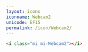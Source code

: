 ```yaml
---
layout: icons
iconname: Webcam2
unicode: EF15
permalink: /icon/Webcam2/
---
```


``` html
<i class="mi mi-Webcam2"></i>
```
